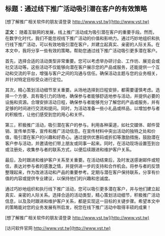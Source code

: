 ## **标题：通过线下推广活动吸引潜在客户的有效策略**

[想了解推广相关软件的朋友请登录 http://www.vst.tw](http://www.vst.tw)

**正文：**
随着互联网的发展，线上推广活动成为吸引潜在客户的重要手段。然而，在数字化时代，我们不能忽视线下推广活动的价值和影响力。通过巧妙地组织和执行线下推广活动，可以有效地吸引潜在客户，并建立起真实、亲密的人际关系。在本文中，我将分享一些有效的策略，帮助您通过线下推广活动吸引更多潜在客户。

首先，选择合适的活动类型非常重要。您可以考虑举办研讨会、工作坊、展览会或社交活动等。这些活动不仅能够向潜在客户展示您的产品或服务，还能提供一个互动和交流的平台，增强与客户之间的沟通与信任。确保活动主题与您的业务相关，并针对特定目标受众进行定位。

其次，精心策划活动细节至关重要。从场地选择到日程安排，都需要谨慎考虑。选择一个方便、具有吸引力的场地，确保参与者能够舒适地参与活动，并提供必要的设施和资源。合理安排活动日程，确保参与者能够充分了解您的产品或服务，并有足够的时间进行交流和提问。同时，为活动准备一些小礼品或样品，以增加参与者的积极性，让他们感受到您的用心和关怀。

第三，积极推广活动，吸引潜在客户的参与。利用各种渠道，如社交媒体、邮件营销、宣传单页等，宣传和推广活动信息。在宣传材料中突出活动的独特之处和价值，吸引潜在客户的兴趣和好奇心。通过提供优惠码或折扣等激励措施，鼓励潜在客户参与活动，并邀请他们带上朋友或同事一起来。同时，在活动现场设置签到台或注册处，收集参与者的联系方式，以便后续跟进和维护客户关系。

最后，及时跟进和维护客户关系至关重要。在活动结束后，及时发送感谢邮件或短信，表达对参与者的感激之情，并提供进一步的支持和合作机会。将参与者的反馈整理起来，作为改进活动和产品的重要参考。定期与潜在客户保持联系，分享有价值的内容或提供专业建议，以保持他们的兴趣和忠诚度。

通过巧妙地组织和执行线下推广活动，您可以吸引更多潜在客户，并与他们建立起真实、亲密的人际关系。选择合适的活动类型，精心策划活动细节，积极推广活动信息，以及及时跟进和维护客户关系，都是实现这一目标的关键步骤。希望本文中的策略能对您的业务发展有所启发，祝您在线下推广活动中取得丰硕的成果！

[想了解推广相关软件的朋友请登录 http://www.vst.tw](http://www.vst.tw)


[访问软件官网 http://www.vst.tw](http://www.vst.tw)
